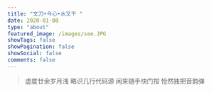 ```yaml
---
title: "文刀•今心•水又干 "
date: 2020-01-08
type: "about"
featured_image: /images/see.JPG
showTags: false
showPagination: false
showSocial: false
comments: false
---
```


>虚度廿余岁月浅
略识几行代码源
闲来随手快门按
怆然独把音韵弹